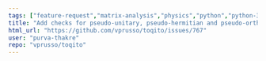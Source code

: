 ```yaml
---
tags: ["feature-request","matrix-analysis","physics","python","python-3","quantum","quantum-computing","quantum-information","unitaryhack"]
title: "Add checks for pseudo-unitary, pseudo-hermitian and pseudo-orthogonal in `matrix_props`"
html_url: "https://github.com/vprusso/toqito/issues/767"
user: "purva-thakre"
repo: "vprusso/toqito"
---
```


